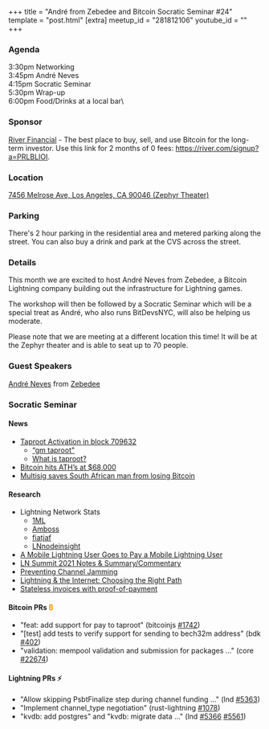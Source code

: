 +++
title = "André from Zebedee and Bitcoin Socratic Seminar #24"
template = "post.html"
[extra]
meetup_id = "281812106"
youtube_id = ""
+++

### Agenda  

3:30pm Networking\
3:45pm André Neves\
4:15pm Socratic Seminar\
5:30pm Wrap-up\
6:00pm Food/Drinks at a local bar\

### Sponsor  

[River Financial](https://river.com/) - The best place to buy, sell, and use Bitcoin for the 
long-term investor. Use this link for 2 months of 0 fees: <https://river.com/signup?a=PRLBLIOI>.

### Location  

[7456 Melrose Ave, Los Angeles, CA 90046 (Zephyr Theater)](https://www.google.com/maps/place/7456+Melrose+Ave,+West+Hollywood,+CA+90046/@34.0833294,-118.3547615,17z/data=!3m1!4b1!4m5!3m4!1s0x80c2bed36430426f:0xedabb82c06037177!8m2!3d34.0833294!4d-118.3525728)

### Parking

There's 2 hour parking in the residential area and metered parking along the street. You can also buy a drink and park at the CVS across the street.

### Details  

This month we are excited to host André Neves from Zebedee, a Bitcoin Lightning company building out the infrastructure for Lightning games.

The workshop will then be followed by a Socratic Seminar which will be a special treat as André, who also runs BitDevsNYC, will also be helping us moderate.

Please note that we are meeting at a different location this time! It will be at the Zephyr theater and is able to seat up to 70 people.

### Guest Speakers


[André Neves](https://twitter.com/andreneves) from [Zebedee](https://zebedee.io/)



### Socratic Seminar

#### News

- [Taproot Activation in block 709632](https://mempool.space/block/0000000000000000000687bca986194dc2c1f949318629b44bb54ec0a94d8244)  
  - [“gm taproot"](https://mempool.space/tx/2eb8dbaa346d4be4e82fe444c2f0be00654d8cfd8c4a9a61b11aeaab8c00b272)  
  - [What is taproot?](https://river.com/learn/what-is-taproot/)  
- [Bitcoin hits ATH’s at $68,000](https://twitter.com/BitcoinMagazine/status/1457916692638674949)  
- [Multisig saves South African man from losing Bitcoin](https://www.reddit.com/r/Bitcoin/comments/qrqzyu/multisig_saves_south_african_man_from_losing/)  

#### Research  

- Lightning Network Stats
  - [1ML](https://1ml.com)
  - [Amboss](https://amboss.space)
  - [fiatjaf](https://ln.fiatjaf.com)
  - [LNnodeinsight](https://lnnodeinsight.com/)  
- [A Mobile Lightning User Goes to Pay a Mobile Lightning User](https://lists.linuxfoundation.org/pipermail/lightning-dev/2021-October/003307.html)  
- [LN Summit 2021 Notes & Summary/Commentary](https://lists.linuxfoundation.org/pipermail/lightning-dev/2021-November/003336.html)  
- [Preventing Channel Jamming](https://blog.bitmex.com/preventing-channel-jamming/)  
- [Lightning & the Internet: Choosing the Right Path](https://medium.com/breez-technology/lightning-the-internet-choosing-the-right-path-bedfa6382316)  
- [Stateless invoices with proof-of-payment](https://lists.linuxfoundation.org/pipermail/lightning-dev/2021-September/003236.html)  

#### Bitcoin PRs <font color="#FF9900">₿</font>  

- "feat: add support for pay to taproot" (bitcoinjs [#1742](https://github.com/bitcoinjs/bitcoinjs-lib/pull/1742))
- "\[test\] add tests to verify support for sending to bech32m address" (bdk [#402](https://github.com/bitcoindevkit/bdk/pull/402))
- "validation: mempool validation and submission for packages ..." (core [#22674](https://github.com/bitcoin/bitcoin/pull/22674))  

#### Lightning PRs ⚡ 


- "Allow skipping PsbtFinalize step during channel funding ..." (lnd [#5363](https://github.com/lightningnetwork/lnd/pull/5363))  
- "Implement channel_type negotiation" (rust-lightning [#1078](https://github.com/rust-bitcoin/rust-lightning/pull/1078))  
- "kvdb: add postgres" and "kvdb: migrate data ..." (lnd [#5366](https://github.com/lightningnetwork/lnd/pull/5366) [#5561](https://github.com/lightningnetwork/lnd/pull/5561))
